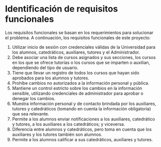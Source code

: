 # Identificación de requisitos funcionales

Los requisitos funcionales se basan en los requerimientos para solucionar el problema. A
continuación, los requisitos funcionales de este proyecto:

1. Utilizar inicio de sesión con credenciales válidas de la Universidad para los alumnos,
catedráticos, auxiliares, tutores y el Administrador.
2. Debe asociar una lista de cursos asignados y sus secciones, los cursos en los que se
ofrece tutorías o los cursos que se imparten o auxilian, dependiendo del tipo de usuario.
3. Tiene que llevar un registro de todos los cursos que hayan sido aprobados para los
alumnos y tutores.
4. Prohíbe cambios no autorizados a la información personal y pública.
5. Mantiene un control estricto sobre los cambios en la información sensible, utilizando
credenciales de administrador para aprobar o denegar los cambios.
6. Muestra información personal y de contacto brindada por los auxiliares, tutores y
catedráticos (tomando en cuenta la información obligatoria) que sea relevante.
7. Permite a los alumnos enviar notificaciones a los auxiliares, catedrático y tutores, a
los auxiliares a los catedráticos; y viceversa.
8. Diferencia entre alumnos y catedráticos, pero toma en cuenta que los auxiliares y los
tutores también son alumnos.
9. Permite a los alumnos calificar a sus catedráticos, auxiliares y tutores.
